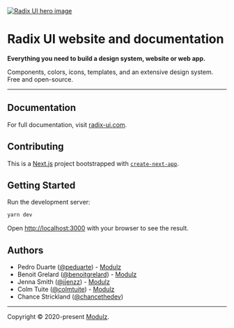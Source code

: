 <a href="https://radix-ui.com" >
  <img alt="Radix UI hero image" src="https://repository-images.githubusercontent.com/316012819/b7b19180-3f85-11eb-884c-1e19ce2f493a">
</a>

# Radix UI website and documentation

**Everything you need to build a design system, website or web app.**

Components, colors, icons, templates, and an extensive design system. Free and open-source.

---

## Documentation

For full documentation, visit [radix-ui.com](https://radix-ui.com).

## Contributing

This is a [Next.js](https://nextjs.org/) project bootstrapped with [`create-next-app`](https://github.com/vercel/next.js/tree/canary/packages/create-next-app).

## Getting Started

Run the development server:

```bash
yarn dev
```

Open [http://localhost:3000](http://localhost:3000) with your browser to see the result.

## Authors

- Pedro Duarte ([@peduarte](https://twitter.com/peduarte)) - [Modulz](https://modulz.app)
- Benoit Grelard ([@benoitgrelard](https://twitter.com/benoitgrelard)) - [Modulz](https://modulz.app)
- Jenna Smith ([@jjenzz](https://twitter.com/jjenzz)) - [Modulz](https://modulz.app)
- Colm Tuite ([@colmtuite](https://twitter.com/colmtuite)) - [Modulz](https://modulz.app)
- Chance Strickland ([@chancethedev](https://twitter.com/chancethedev))

---

Copyright © 2020-present [Modulz](https://modulz.app).
